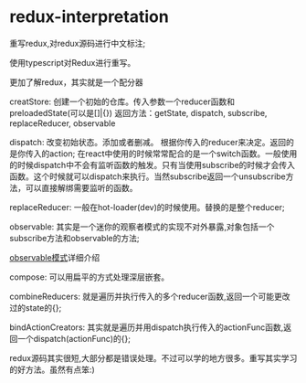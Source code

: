 # redux-interpretation
重写redux,对redux源码进行中文标注;

使用typescript对Redux进行重写。

更加了解redux，其实就是一个配分器

creatStore: 创建一个初始的仓库。传入参数一个reducer函数和preloadedState(可以是[]|{}) 返回方法：getState, dispatch, subscribe, replaceReducer, observable

dispatch: 改变初始状态。添加或者删减。 根据你传入的reducer来决定。返回的是你传入的action; 在react中使用的时候常常配合的是一个switch函数。一般使用的时候dispatch中不会有监听函数的触发。只有当使用subscribe的时候才会传入函数。这个时候就可以dispatch来执行。当然subscribe返回一个unsubscribe方法，可以直接解绑需要监听的函数。

replaceReducer: 一般在hot-loader(dev)的时候使用。替换的是整个reducer;

observable: 其实是一个迷你的观察者模式的实现不对外暴露,对象包括一个subscribe方法和observable的方法;

[observable模式](https://segmentfault.com/a/1190000008809168)详细介绍

compose: 可以用扁平的方式处理深层嵌套。

combineReducers: 就是遍历并执行传入的多个reducer函数,返回一个可能更改过的state的{};

bindActionCreators: 其实就是遍历并用dispatch执行传入的actionFunc函数,返回一个dispatch(actionFunc)的{};

redux源码其实很短,大部分都是错误处理。不过可以学的地方很多。重写其实学习的好方法。虽然有点笨:)
